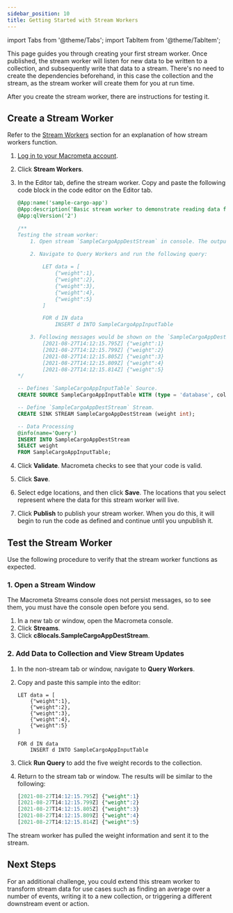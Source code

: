 ```yaml
---
sidebar_position: 10
title: Getting Started with Stream Workers
---
```


import Tabs from '@theme/Tabs';
import TabItem from '@theme/TabItem';

This page guides you through creating your first stream worker. Once published, the stream worker will listen for new data to be written to a collection, and subsequently write that data to a stream. There's no need to create the dependencies beforehand, in this case the collection and the stream, as the stream worker will create them for you at run time.

After you create the stream worker, there are instructions for testing it. 

## Create a Stream Worker

Refer to the [Stream Workers](/cep/index) section for an explanation of how stream workers function.

1. [Log in to your Macrometa account](https://auth-play.macrometa.io/).
1. Click **Stream Workers**.
1. In the Editor tab, define the stream worker. Copy and paste the following code block in the code editor on the Editor tab.

    ```sql
    @App:name('sample-cargo-app')
    @App:description('Basic stream worker to demonstrate reading data from a collection and sending it to a stream. The stream and collection are created automatically if they do not already exist.')
    @App:qlVersion('2')

    /**
    Testing the stream worker:
        1. Open stream `SampleCargoAppDestStream` in console. The output can be monitored here.

        2. Navigate to Query Workers and run the following query:
        
            LET data = [
                {"weight":1},
                {"weight":2},
                {"weight":3},
                {"weight":4},
                {"weight":5}
            ]

            FOR d IN data
                INSERT d INTO SampleCargoAppInputTable

        3. Following messages would be shown on the `SampleCargoAppDestStream` stream console.
            [2021-08-27T14:12:15.795Z] {"weight":1}
            [2021-08-27T14:12:15.799Z] {"weight":2}
            [2021-08-27T14:12:15.805Z] {"weight":3}
            [2021-08-27T14:12:15.809Z] {"weight":4}
            [2021-08-27T14:12:15.814Z] {"weight":5}
    */

    -- Defines `SampleCargoAppInputTable` Source.
    CREATE SOURCE SampleCargoAppInputTable WITH (type = 'database', collection = "SampleCargoAppInputTable", collection.type="doc" , replication.type="global", map.type='json') (weight int);

    -- Define `SampleCargoAppDestStream` Stream.
    CREATE SINK STREAM SampleCargoAppDestStream (weight int);

    -- Data Processing
    @info(name='Query')
    INSERT INTO SampleCargoAppDestStream
    SELECT weight
    FROM SampleCargoAppInputTable;
    ```

1. Click **Validate**. Macrometa checks to see that your code is valid.
1. Click **Save**.
1. Select edge locations, and then click **Save**. The locations that you select represent where the data for this stream worker will live.
1. Click **Publish** to publish your stream worker. When you do this, it will begin to run the code as defined and continue until you unpublish it.

## Test the Stream Worker

Use the following procedure to verify that the stream worker functions as expected.

### 1. Open a Stream Window

The Macrometa Streams console does not persist messages, so to see them, you must have the console open before you send.

1. In a new tab or window, open the Macrometa console.
1. Click **Streams**.
1. Click **c8locals.SampleCargoAppDestStream**.

### 2. Add Data to Collection and View Stream Updates

1. In the non-stream tab or window, navigate to **Query Workers**.
1. Copy and paste this sample into the editor:

    ```C8QL
    LET data = [
        {"weight":1},
        {"weight":2},
        {"weight":3},
        {"weight":4},
        {"weight":5}
    ]

    FOR d IN data
        INSERT d INTO SampleCargoAppInputTable
    ```

1. Click **Run Query** to add the five weight records to the collection.
1. Return to the stream tab or window. The results will be similar to the following:

    ```sql
    [2021-08-27T14:12:15.795Z] {"weight":1}
    [2021-08-27T14:12:15.799Z] {"weight":2}
    [2021-08-27T14:12:15.805Z] {"weight":3}
    [2021-08-27T14:12:15.809Z] {"weight":4}
    [2021-08-27T14:12:15.814Z] {"weight":5}
    ```

The stream worker has pulled the weight information and sent it to the stream.

## Next Steps

For an additional challenge, you could extend this stream worker to transform stream data for use cases such as finding an average over a number of events, writing it to a new collection, or triggering a different downstream event or action.
